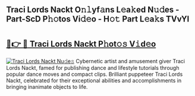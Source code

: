 ## Traci Lords Nackt O𝚗𝚕yf𝚊ns L𝚎a𝚔ed N𝚞𝚍es - Part-ScD P𝚑𝚘tos Vi𝚍𝚎o - H𝚘𝚝 Part L𝚎a𝚔s TVvYl

# <h2><a href="http://kf8z93z.oniu.top/?m=Traci+Lords+Nackt">🔗👉 🔴 Traci Lords Nackt P𝚑ot𝚘𝚜 V𝚒d𝚎o</a></h2>

[![Traci Lords Nackt Nu𝚍e𝚜](https://i.imgur.com/0qMVB7G.gif)](http://kf8z93z.oniu.top/?m=Traci+Lords+Nackt)
Cybernetic artist and amusement giver Traci Lords Nackt, famed for publishing dance and lifestyle tutorials through popular dance moves and compact clips. Brilliant puppeteer Traci Lords Nackt, celebrated for their exceptional abilities and accomplishments in bringing inanimate objects to life.  
